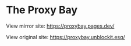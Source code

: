 # The Proxy Bay

View mirror site: https://proxybay.pages.dev/

View original site: https://proxybay.unblockit.esq/

